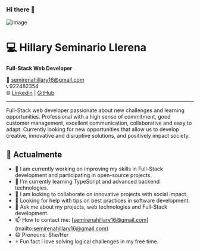 ### Hi there 👋
![image](https://github.com/HillarySLL/HillarySLL/assets/132604521/0d4fc4a0-328c-42bc-98d3-c4653a94267b)

# 💻 Hillary Seminario Llerena

**Full-Stack Web Developer**

📧 [semirenahillary16@gmail.com](mailto:semirenahillary16@gmail.com)  
📞 922482354  
🌐 [LinkedIn](https://www.linkedin.com/in/tu-perfil) | [GitHub](https://github.com/tu-usuario)

---

Full-Stack web developer passionate about new challenges and learning opportunities. Professional with a high sense of commitment, good customer management, excellent communication, collaborative and easy to adapt. Currently looking for new opportunities that allow us to develop creative, innovative and disruptive solutions, and positively impact society.


## 📌 Actualmente

- 🔭 I am currently working on improving my skills in Full-Stack development and participating in open-source projects.
- 🌱 I'm currently learning TypeScript and advanced backend technologies.
- 👯 I am looking to collaborate on innovative projects with social impact.
- 🤔 Looking for help with tips on best practices in software development.
- 💬 Ask me about my projects, web technologies and Full-Stack development.
- 📫 How to contact me: [semirenahillary16@gmail.com] (mailto:semirenahillary16@gmail.com)
- 😄 Pronouns: She/Her
- ⚡ Fun fact i love solving logical challenges in my free time.
